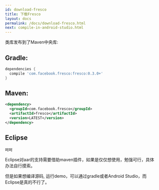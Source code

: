```yaml
---
id: download-fresco
title: 下载Fresco
layout: docs
permalink: /docs/download-fresco.html
next: compile-in-android-studio.html
---
```


类库发布到了Maven中央库:

## Gradle:

```groovy
dependencies {
  compile 'com.facebook.fresco:fresco:0.3.0+'
}
```

## Maven:

```xml
<dependency>
  <groupId>com.facebook.fresco</groupId>
  <artifactId>fresco</artifactId>
  <version>LATEST</version>
</dependency>
```

## Eclipse

```
呵呵
```

Eclipse对aar的支持需要借助maven插件，如果是仅仅想使用，勉强可行，具体办法自行摸索。

但是如果想编译源码, 运行demo，可以通过gradle或者Android Studio，而Eclipse是真的不行了。
